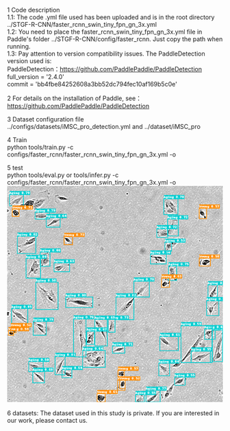 1 Code description <br/>
  1.1: The code .yml file used has been uploaded and is in the root directory ../STGF-R-CNN/faster_rcnn_swin_tiny_fpn_gn_3x.yml<br/>
  1.2: You need to place the faster_rcnn_swin_tiny_fpn_gn_3x.yml file in Paddle's folder ../STGF-R-CNN/config/faster_rcnn. Just copy the path when running.<br/>
  1.3: Pay attention to version compatibility issues. The PaddleDetection version used is:<br/>
  PaddleDetection：https://github.com/PaddlePaddle/PaddleDetection <br/>
  full_version    = '2.4.0' <br/>
  commit          = 'bb4fbe84252608a3bb52dc794fec10af169b5c0e' <br/>

2 For details on the installation of Paddle, see：https://github.com/PaddlePaddle/PaddleDetection <br/>

3 Dataset configuration file<br/>
  ../configs/datasets/iMSC_pro_detection.yml and ../dataset/iMSC_pro<br/>

4 Train<br/>
  python tools/train.py -c configs/faster_rcnn/faster_rcnn_swin_tiny_fpn_gn_3x.yml -o<br/>
   
5 test <br>
  python tools/eval.py or tools/infer.py -c configs/faster_rcnn/faster_rcnn_swin_tiny_fpn_gn_3x.yml -o<br/>
  ![image](dataset/iMSC_pro/infer_result/iMSC-P9-B1_12_13.2.png)

6 datasets: The dataset used in this study is private. If you are interested in our work, please contact us.<br>


